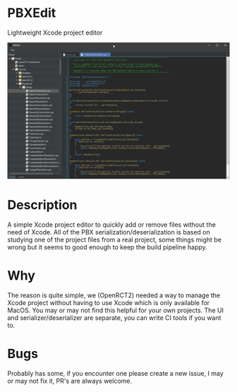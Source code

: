 # PBXEdit
Lightweight Xcode project editor

![PBXEdit](https://github.com/ZehMatt/PBXEdit/blob/master/.github/PBXEdit.png?raw=true)

# Description
A simple Xcode project editor to quickly add or remove files without the need of Xcode. All of the
PBX serialization/deserialization is based on studying one of the project files from a real project,
some things might be wrong but it seems to good enough to keep the build pipeline happy.

# Why
The reason is quite simple, we (OpenRCT2) needed a way to manage the Xcode project without
having to use Xcode which is only available for MacOS. You may or may not find this helpful
for your own projects. The UI and serializer/deserializer are separate, you can write CI tools
if you want to.

# Bugs
Probably has some, if you encounter one please create a new issue, I may or may not fix it,
PR's are always welcome.

